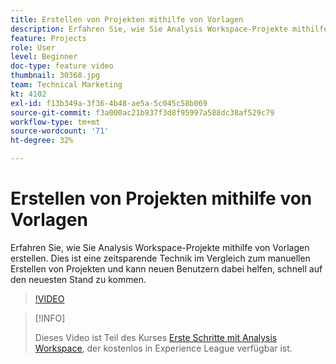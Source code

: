 ```yaml
---
title: Erstellen von Projekten mithilfe von Vorlagen
description: Erfahren Sie, wie Sie Analysis Workspace-Projekte mithilfe von Vorlagen erstellen
feature: Projects
role: User
level: Beginner
doc-type: feature video
thumbnail: 30368.jpg
team: Technical Marketing
kt: 4102
exl-id: f13b349a-3f36-4b48-ae5a-5c045c58b069
source-git-commit: f3a000ac21b937f3d8f95997a588dc38af529c79
workflow-type: tm+mt
source-wordcount: '71'
ht-degree: 32%

---
```


# Erstellen von Projekten mithilfe von Vorlagen

Erfahren Sie, wie Sie Analysis Workspace-Projekte mithilfe von Vorlagen erstellen. Dies ist eine zeitsparende Technik im Vergleich zum manuellen Erstellen von Projekten und kann neuen Benutzern dabei helfen, schnell auf den neuesten Stand zu kommen.

>[!VIDEO](https://video.tv.adobe.com/v/30368/?quality=12)

>[!INFO]
>
> Dieses Video ist Teil des Kurses [Erste Schritte mit Analysis Workspace](https://experienceleague.adobe.com/?recommended=Analytics-U-1-2020.1.workspace&amp;lang=de), der kostenlos in Experience League verfügbar ist.